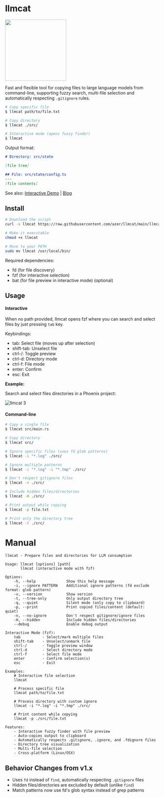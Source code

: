 # llmcat

<img src="https://github.com/user-attachments/assets/4354459f-be48-41f5-b6e4-2f00fa78d40d" width="200" />


Fast and flexible tool for copying files to large language models from command-line, supporting fuzzy search, multi-file selection and automatically respecting `.gitignore` rules.

```bash
# Copy specific file
$ llmcat path/to/file.txt

# Copy directory
$ llmcat ./src/

# Interactive mode (opens fuzzy finder)
$ llmcat
```

Output format:

```markdown
# Directory: src/state

[file tree]

## File: src/state/config.ts
---
[file contents]
```

See also: [Interactive Demo]() | [Blog](https://azerkoculu.com/posts/llmcat-copy-code-from-cli-to-llms)

## Install

```bash
# Download the script
curl -o llmcat https://raw.githubusercontent.com/azer/llmcat/main/llmcat

# Make it executable
chmod +x llmcat

# Move to your PATH
sudo mv llmcat /usr/local/bin/
```

Required dependencies:
* fd (for file discovery)
* fzf (for interactive selection)
* bat (for file preview in interactive mode) (optional)

## Usage

#### Interactive

When no path provided, llmcat opens fzf where you can search and select files by just pressing `tab` key.

Keybindings:
* tab: Select file (moves up after selection)
* shift-tab: Unselect file
* ctrl-/: Toggle preview
* ctrl-d: Directory mode
* ctrl-f: File mode
* enter: Confirm
* esc: Exit

**Example:**

Search and select files directories in a Phoenix project:

![llmcat 3](https://github.com/user-attachments/assets/d53ee548-8900-4b1a-bbc7-69a0c01b72e8)

#### Command-line

```bash
# Copy a single file
$ llmcat src/main.rs

# Copy directory
$ llmcat src/

# Ignore specific files (uses fd glob patterns)
$ llmcat -i "*.log" ./src/

# Ignore multiple patterns
$ llmcat -i "*.log" -i "*.tmp" ./src/

# Don't respect gitignore files
$ llmcat -n ./src/

# Include hidden files/directories
$ llmcat -H ./src/

# Print output while copying
$ llmcat -p file.txt

# Print only the directory tree
$ llmcat -t ./src/
```

# Manual

```
llmcat - Prepare files and directories for LLM consumption

Usage: llmcat [options] [path]
       llmcat (interactive mode with fzf)

Options:
    -h, --help              Show this help message
    -i, --ignore PATTERN    Additional ignore patterns (fd exclude format: glob pattern)
    -v, --version           Show version
    -t, --tree-only         Only output directory tree
    -q, --quiet             Silent mode (only copy to clipboard)
    -p, --print             Print copied files/content (default: quiet)
    -n, --no-ignore         Don't respect gitignore/ignore files
    -H, --hidden            Include hidden files/directories
    --debug                 Enable debug output

Interactive Mode (fzf):
    tab          - Select/mark multiple files
    shift-tab    - Unselect/unmark file
    ctrl-/       - Toggle preview window
    ctrl-d       - Select directory mode
    ctrl-f       - Select file mode
    enter        - Confirm selection(s)
    esc          - Exit

Examples:
    # Interactive file selection
    llmcat

    # Process specific file
    llmcat path/to/file.txt

    # Process directory with custom ignore
    llmcat -i "*.log" -i "*.tmp" ./src/

    # Print content while copying
    llmcat -p ./src/file.txt

Features:
    - Interactive fuzzy finder with file preview
    - Auto-copies output to clipboard
    - Automatically respects .gitignore, .ignore, and .fdignore files
    - Directory tree visualization
    - Multi-file selection
    - Cross-platform (Linux/OSX)
```

## Behavior Changes from v1.x

- Uses `fd` instead of `find`, automatically respecting `.gitignore` files
- Hidden files/directories are excluded by default (unlike `find`)
- Match patterns now use fd's glob syntax instead of grep patterns
